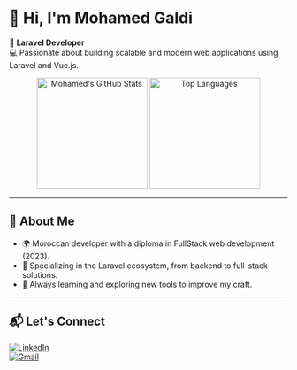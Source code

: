 # 👋 Hi, I'm Mohamed Galdi  

🎯 **Laravel Developer**  
💻 Passionate about building scalable and modern web applications using Laravel and Vue.js.

<p align="center">
  <a href="https://github.com/anuraghazra/github-readme-stats">
    <img height="200" src="https://github-readme-stats.vercel.app/api?username=Mohamed-Galdi&hide=issues,contribs&rank_icon=github&include_all_commits=true" alt="Mohamed's GitHub Stats" />
  </a>
  <a href="https://github.com/anuraghazra/github-readme-stats">
    <img height="200" src="https://github-readme-stats.vercel.app/api/top-langs?username=Mohamed-Galdi&layout=compact&langs_count=8" alt="Top Languages" />
  </a>
</p>

---

## 🚀 About Me  
- 🌍 Moroccan developer with a diploma in FullStack web development (2023).  
- 🔧 Specializing in the Laravel ecosystem, from backend to full-stack solutions.  
- 🌱 Always learning and exploring new tools to improve my craft.  

---

## 📬 Let's Connect  
[![LinkedIn](https://img.shields.io/badge/LinkedIn-MohamedGaldi-blue?style=flat&logo=linkedin)](https://www.linkedin.com/in/mohamedgaldi)  
[![Gmail](https://img.shields.io/badge/Email-mohamedgaldi@gmail.com-red?style=flat&logo=gmail)](mailto:mohamedgaldi@gmail.com)  
